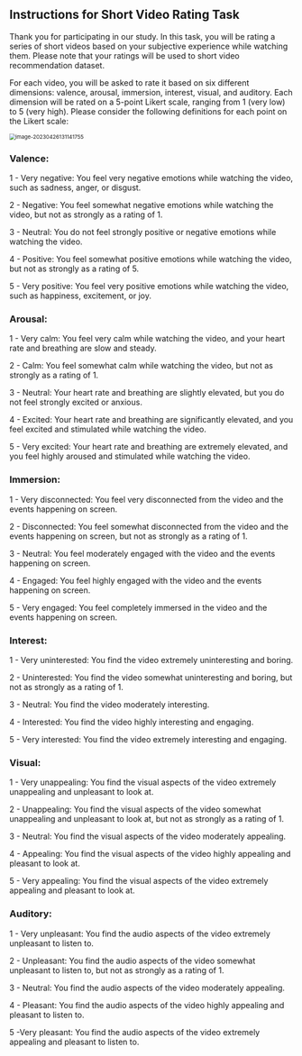 ## Instructions for Short Video Rating Task

Thank you for participating in our study. In this task, you will be rating a series of short videos based on your subjective experience while watching them. Please note that your ratings will be used to short video recommendation dataset.

For each video, you will be asked to rate it based on six different dimensions: valence, arousal, immersion, interest, visual, and auditory. Each dimension will be rated on a 5-point Likert scale, ranging from 1 (very low) to 5 (very high). Please consider the following definitions for each point on the Likert scale:



<img src="/Users/zsr/Library/Application Support/typora-user-images/image-20230426131141755.png" alt="image-20230426131141755" style="zoom:67%;" />



### Valence:

1 - Very negative: You feel very negative emotions while watching the video, such as sadness, anger, or disgust. 

2 - Negative: You feel somewhat negative emotions while watching the video, but not as strongly as a rating of 1. 

3 - Neutral: You do not feel strongly positive or negative emotions while watching the video. 

4 - Positive: You feel somewhat positive emotions while watching the video, but not as strongly as a rating of 5. 

5 - Very positive: You feel very positive emotions while watching the video, such as happiness, excitement, or joy.

### Arousal: 

1 - Very calm: You feel very calm while watching the video, and your heart rate and breathing are slow and steady. 

2 - Calm: You feel somewhat calm while watching the video, but not as strongly as a rating of 1. 

3 - Neutral: Your heart rate and breathing are slightly elevated, but you do not feel strongly excited or anxious. 

4 - Excited: Your heart rate and breathing are significantly elevated, and you feel excited and stimulated while watching the video. 

5 - Very excited: Your heart rate and breathing are extremely elevated, and you feel highly aroused and stimulated while watching the video.

### Immersion: 

1 - Very disconnected: You feel very disconnected from the video and the events happening on screen. 

2 - Disconnected: You feel somewhat disconnected from the video and the events happening on screen, but not as strongly as a rating of 1. 

3 - Neutral: You feel moderately engaged with the video and the events happening on screen. 

4 - Engaged: You feel highly engaged with the video and the events happening on screen. 

5 - Very engaged: You feel completely immersed in the video and the events happening on screen.

### Interest: 

1 - Very uninterested: You find the video extremely uninteresting and boring. 

2 - Uninterested: You find the video somewhat uninteresting and boring, but not as strongly as a rating of 1. 

3 - Neutral: You find the video moderately interesting. 

4 - Interested: You find the video highly interesting and engaging. 

5 - Very interested: You find the video extremely interesting and engaging.

### Visual:

 1 - Very unappealing: You find the visual aspects of the video extremely unappealing and unpleasant to look at. 

2 - Unappealing: You find the visual aspects of the video somewhat unappealing and unpleasant to look at, but not as strongly as a rating of 1. 

3 - Neutral: You find the visual aspects of the video moderately appealing. 

4 - Appealing: You find the visual aspects of the video highly appealing and pleasant to look at. 

5 - Very appealing: You find the visual aspects of the video extremely appealing and pleasant to look at.

### Auditory: 

1 - Very unpleasant: You find the audio aspects of the video extremely unpleasant to listen to. 

2 - Unpleasant: You find the audio aspects of the video somewhat unpleasant to listen to, but not as strongly as a rating of 1. 

3 - Neutral: You find the audio aspects of the video moderately appealing. 

4 - Pleasant: You find the audio aspects of the video highly appealing and pleasant to listen to. 

5 -Very pleasant: You find the audio aspects of the video extremely appealing and pleasant to listen to.